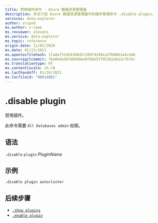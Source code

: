 ```yaml
---
title: 禁用插件命令 - Azure 数据资源管理器
description: 本文介绍 Azure 数据资源管理器中的插件管理命令 .disable plugin。
services: data-explorer
author: orspod
ms.author: v-tawe
ms.reviewer: alexans
ms.service: data-explorer
ms.topic: reference
origin.date: 11/02/2020
ms.date: 01/22/2021
ms.openlocfilehash: 1fa8ef31d54388d2c58974249ca3fb0061a4c4d6
ms.sourcegitcommit: 7be0e8a387d09d0ee07bbb57f05362a6a3c7b7bc
ms.translationtype: HT
ms.contentlocale: zh-CN
ms.lasthandoff: 01/20/2021
ms.locfileid: "98614881"
---
```

# <a name="disable-plugin"></a>.disable plugin

禁用插件。

此命令需要 `All Databases admin` 权限。

## <a name="syntax"></a>语法

`.disable` `plugin` *PluginName*

## <a name="example"></a>示例
 
<!-- csl -->
```kusto
.disable plugin autocluster
``` 

## <a name="next-steps"></a>后续步骤

* [`.show plugins`](show-plugins.md)
* [`.enable plugin`](enable-plugin.md)

